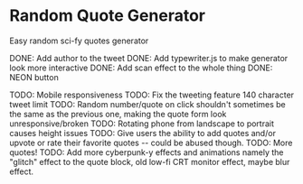 # Random Quote Generator
Easy random sci-fy quotes generator

DONE: Add author to the tweet
DONE: Add typewriter.js to make generator look more interactive
DONE: Add scan effect to the whole thing
DONE: NEON button

TODO: Mobile responsiveness
TODO: Fix the tweeting feature 140 character tweet limit
TODO: Random number/quote on click shouldn't sometimes be the same as the previous one, making the quote form look unresponsive/broken
TODO: Rotating phone from landscape to portrait causes height issues
TODO: Give users the ability to add quotes and/or upvote or rate their favorite quotes -- could be abused though.
TODO: More quotes!
TODO: Add more cyberpunk-y effects and animations namely the "glitch" effect to the quote block, old low-fi CRT monitor effect, maybe blur effect.
